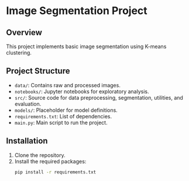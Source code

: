 # Image Segmentation Project

## Overview

This project implements basic image segmentation using K-means clustering.

## Project Structure

- `data/`: Contains raw and processed images.
- `notebooks/`: Jupyter notebooks for exploratory analysis.
- `src/`: Source code for data preprocessing, segmentation, utilities, and evaluation.
- `models/`: Placeholder for model definitions.
- `requirements.txt`: List of dependencies.
- `main.py`: Main script to run the project.

## Installation

1. Clone the repository.
2. Install the required packages:
   ```bash
   pip install -r requirements.txt
   ```

